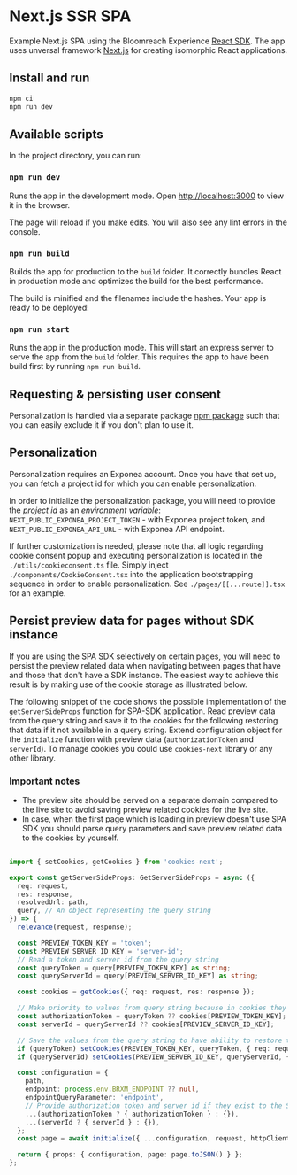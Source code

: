 # Next.js SSR SPA

Example Next.js SPA using the Bloomreach Experience [React SDK](https://www.npmjs.com/package/@bloomreach/react-sdk).  The app uses
unversal framework [Next.js](https://github.com/zeit/next.js) for creating
isomorphic React applications.

## Install and run
```bash
npm ci
npm run dev
```

## Available scripts

In the project directory, you can run:

### `npm run dev`

Runs the app in the development mode. Open <http://localhost:3000> to view
it in the browser.

The page will reload if you make edits. You will also see any lint errors in the
console.

### `npm run build`

Builds the app for production to the `build` folder. It correctly bundles React
in production mode and optimizes the build for the best performance.

The build is minified and the filenames include the hashes. Your app is ready
to be deployed!

### `npm run start`

Runs the app in the production mode. This will start an express server to serve
the app from the `build` folder. This requires the app to have been build first
by running `npm run build`.

## Requesting & persisting user consent
Personalization is handled via a separate package [npm package](https://www.npmjs.com/package/@bloomreach/segmentation) such that you can easily exclude it if you don't plan to use it.

## Personalization
Personalization requires an Exponea account. Once you have that set up, you can fetch a project id for which you can enable personalization.

In order to initialize the personalization package, you will need to provide the *project id* as an *environment variable*:
`NEXT_PUBLIC_EXPONEA_PROJECT_TOKEN` - with Exponea project token, and `NEXT_PUBLIC_EXPONEA_API_URL` - with Exponea API endpoint.

If further customization is needed, please note that all logic regarding cookie consent popup and executing personalization is located in the `./utils/cookieconsent.ts` file.
Simply inject `./components/CookieConsent.tsx` into the application bootstrapping sequence in order to enable personalization. See `./pages/[[...route]].tsx` for an example.

## Persist preview data for pages without SDK instance
If you are using the SPA SDK selectively on certain pages, you will need to persist the preview related data when navigating between pages that have and those that don't have a SDK instance. The easiest way to achieve this result is by making use of the cookie storage as illustrated below.

The following snippet of the code shows the possible implementation of the `getServerSideProps` function for SPA-SDK application. Read preview data from the query string and save it to the cookies for the following restoring that data if it not available in a query string. Extend configuration object for the `initialize` function with preview data (`authorizationToken` and `serverId`). To manage cookies you could use `cookies-next` library or any other library.

### Important notes
* The preview site should be served on a separate domain compared to the live site to avoid saving preview related cookies for the live site.
* In case, when the first page which is loading in preview doesn't use SPA SDK you should parse query parameters and save preview related data to the cookies by yourself.

```typescript

import { setCookies, getCookies } from 'cookies-next';

export const getServerSideProps: GetServerSideProps = async ({
  req: request,
  res: response,
  resolvedUrl: path,
  query, // An object representing the query string
}) => {
  relevance(request, response);

  const PREVIEW_TOKEN_KEY = 'token';
  const PREVIEW_SERVER_ID_KEY = 'server-id';
  // Read a token and server id from the query string
  const queryToken = query[PREVIEW_TOKEN_KEY] as string;
  const queryServerId = query[PREVIEW_SERVER_ID_KEY] as string;

  const cookies = getCookies({ req: request, res: response });

  // Make priority to values from query string because in cookies they might be outdated.
  const authorizationToken = queryToken ?? cookies[PREVIEW_TOKEN_KEY];
  const serverId = queryServerId ?? cookies[PREVIEW_SERVER_ID_KEY];

  // Save the values from the query string to have ability to restore them when switch back from legacy page to the SPA-SDK rendered page.
  if (queryToken) setCookies(PREVIEW_TOKEN_KEY, queryToken, { req: request, res: response });
  if (queryServerId) setCookies(PREVIEW_SERVER_ID_KEY, queryServerId, { req: request, res: response });

  const configuration = {
    path,
    endpoint: process.env.BRXM_ENDPOINT ?? null,
    endpointQueryParameter: 'endpoint',
    // Provide authorization token and server id if they exist to the SPA-SDK initialization method.
    ...(authorizationToken ? { authorizationToken } : {}),
    ...(serverId ? { serverId } : {}),
  };
  const page = await initialize({ ...configuration, request, httpClient: axios });

  return { props: { configuration, page: page.toJSON() } };
};
```
